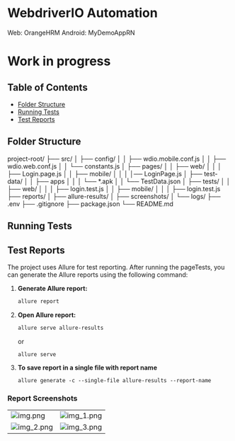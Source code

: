 
# WebdriverIO Automation
Web: OrangeHRM
Android: MyDemoAppRN

# Work in progress

## Table of Contents

- [Folder Structure](#folder-structure)
- [Running Tests](#running-tests)
- [Test Reports](#test-reports)


## Folder Structure
project-root/
├── src/
│   ├── config/
│   │   ├── wdio.mobile.conf.js
│   │   ├── wdio.web.conf.js
│   │   └── constants.js
│   ├── pages/
│   │   ├── web/
│   │   │   ├── Login.page.js
│   │   ├── mobile/
│   │   │   │── LoginPage.js
│   ├── test-data/
│   │   ├── apps
│   │   │   └── *.apk
│   │   └── TestData.json
│   ├── tests/
│   │   ├── web/
│   │   │   ├── login.test.js
│   │   ├── mobile/
│   │   │   ├── login.test.js
├── reports/
│   ├── allure-results/
│   ├── screenshots/
│   └── logs/
├── .env
├── .gitignore
├── package.json
└── README.md

## Running Tests

## Test Reports

The project uses Allure for test reporting. After running the pageTests, you can generate the Allure reports using the following command:

1. **Generate Allure report:**
    ```sh
    allure report
    ```

2. **Open Allure report:**
    ```sh
    allure serve allure-results 
    ```
   or
   ```shell
   allure serve
   ```

3. **To save report in a single file with report name**
   ```shell
   allure generate -c --single-file allure-results --report-name
   ```

### Report Screenshots

|  |  |
| ----- | ------ |
| ![img.png](docs/images/allureReporting/img_01.png) | ![img_1.png](docs/images/allureReporting/img_02.png)    |
| ![img_2.png](docs/images/allureReporting/img_03.png) | ![img_3.png](docs/images/allureReporting/img_04.png)   |